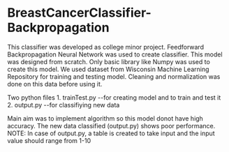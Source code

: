 # BreastCancerClassifier-Backpropagation

This classifier was developed as college minor project. Feedforward Backpropagation Neural Network was used to create classifier. This model was designed from scratch. Only basic library like Numpy was used to create this model. We used dataset from Wisconsin Machine Learning Repository for training and testing model. Cleaning and normalization was done on this data before using it.  

Two python files 1. trainTest.py --for creating model and to train and test it
                 2. output.py    --for classifiying new data

Main aim was to implement algorithm so this model donot have high accuracy.
The new data classified (output.py) shows poor performance. 
NOTE: In case of output.py, a table is created to take input and the input value should range from 1-10
